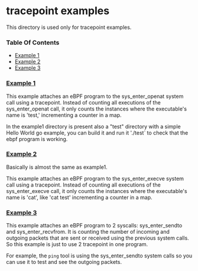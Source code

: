 # tracepoint examples

This directory is used only for tracepoint examples.

### Table Of Contents

* [Example 1](#example-1)
* [Example 2](#example-2)
* [Example 3](#example-3)

### [Example 1](./example1/)

This example attaches an eBPF program to the sys_enter_openat system call using a tracepoint. Instead of counting all executions of the sys_enter_openat call, it only counts the instances where the executable's name is 'test,' incrementing a counter in a map.

In the example1 directory is present also a "test" directory with a simple Hello World go example, you can build it and run it './test` to check that the ebpf program is working.


### [Example 2](./example2/)

Basically is almost the same as example1.

This example attaches an eBPF program to the sys_enter_execve system call using a tracepoint. Instead of counting all executions of the sys_enter_execve call, it only counts the instances where the executable's name is 'cat', like 'cat test' incrementing a counter in a map.


### [Example 3](./example3/)

This example attaches an eBPF program to 2 syscalls: sys_enter_sendto and sys_enter_recvfrom. It is counting the number of incoming and outgoing packets that are sent or received using the previous system calls. So this example is just to use 2 tracepoint in one program.

For example, the `ping` tool is using the sys_enter_sendto system calls so you can use it to test and see the outgoing packets. 
